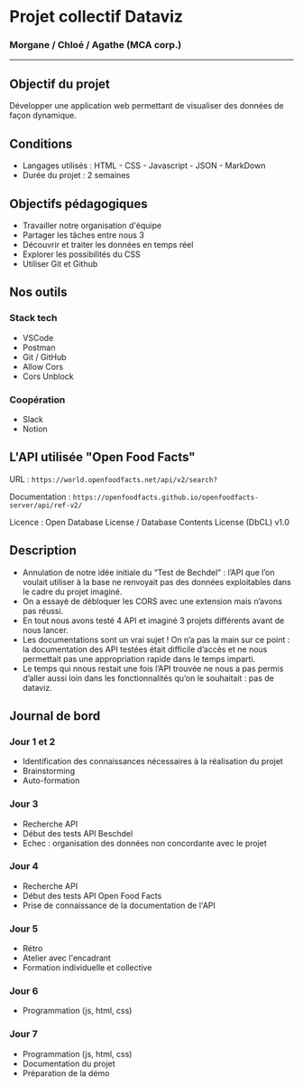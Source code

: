 # Projet collectif Dataviz  
### Morgane / Chloé / Agathe (MCA corp.)

-----------------------------------------------------------------

## Objectif du projet

Développer une application web permettant de visualiser des données de façon dynamique.  

## Conditions 

* Langages utilisés : HTML - CSS - Javascript - JSON - MarkDown
* Durée du projet : 2 semaines

## Objectifs pédagogiques

* Travailler notre organisation d'équipe 
* Partager les tâches entre nous 3 
* Découvrir et traiter les données en temps réel 
* Explorer les possibilités du CSS 
* Utiliser Git et Github 

## Nos outils

### Stack tech
* VSCode
* Postman
* Git / GitHub
* Allow Cors
* Cors Unblock

### Coopération
* Slack
* Notion

## L'API utilisée "Open Food Facts"
URL : `https://world.openfoodfacts.net/api/v2/search?`  

Documentation : `https://openfoodfacts.github.io/openfoodfacts-server/api/ref-v2/` 

Licence : Open Database License / Database Contents License (DbCL) v1.0

## Description
- Annulation de notre idée initiale du “Test de Bechdel” : l’API que l’on voulait utiliser à la base ne renvoyait pas des données exploitables dans le cadre du projet imaginé. 
- On a essayé de débloquer les CORS avec une extension mais n’avons pas réussi.
- En tout nous avons testé 4 API et imaginé 3 projets différents avant de nous lancer.
- Les documentations sont un vrai sujet ! On n’a pas la main sur ce point : la documentation des API testées était difficile d’accès et ne nous permettait pas une appropriation rapide dans le temps imparti.
- Le temps qui nnous restait une fois l’API trouvée ne nous a pas permis d’aller aussi loin dans les fonctionnalités qu’on le souhaitait : pas de dataviz.

## Journal de bord 

### Jour 1 et 2
- Identification des connaissances nécessaires à la réalisation du projet
- Brainstorming 
- Auto-formation

### Jour 3
- Recherche API
- Début des tests API Beschdel
- Echec : organisation des données non concordante avec le projet

### Jour 4
- Recherche API 
- Début des tests API Open Food Facts
- Prise de connaissance de la documentation de l'API

### Jour 5
- Rétro
- Atelier avec l'encadrant
- Formation individuelle et collective

### Jour 6
- Programmation (js, html, css)

### Jour 7
- Programmation (js, html, css)
- Documentation du projet
- Préparation de la démo





